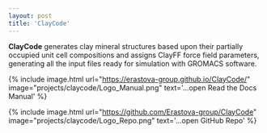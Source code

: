 ```yaml
---
layout: post
title: 'ClayCode'
---
```


**ClayCode** generates clay mineral structures based upon their partially occupied unit cell compositions and assigns ClayFF force field parameters, generating all the input files ready for simulation with GROMACS software.


{% include image.html url="https://erastova-group.github.io/ClayCode/" image="projects/claycode/Logo_Manual.png" text='...open Read the Docs Manual' %}


{% include image.html url="https://github.com/Erastova-group/ClayCode" image="projects/claycode/Logo_Repo.png" text='...open GitHub Repo' %}
